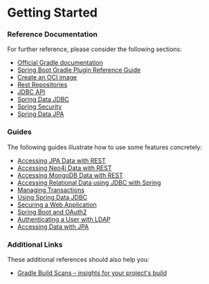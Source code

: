 # Getting Started

### Reference Documentation
For further reference, please consider the following sections:

* [Official Gradle documentation](https://docs.gradle.org)
* [Spring Boot Gradle Plugin Reference Guide](https://docs.spring.io/spring-boot/docs/2.6.8/gradle-plugin/reference/html/)
* [Create an OCI image](https://docs.spring.io/spring-boot/docs/2.6.8/gradle-plugin/reference/html/#build-image)
* [Rest Repositories](https://docs.spring.io/spring-boot/docs/2.6.8/reference/htmlsingle/#howto.data-access.exposing-spring-data-repositories-as-rest)
* [JDBC API](https://docs.spring.io/spring-boot/docs/2.6.8/reference/htmlsingle/#data.sql)
* [Spring Data JDBC](https://docs.spring.io/spring-boot/docs/2.6.8/reference/htmlsingle/#data.sql.jdbc)
* [Spring Security](https://docs.spring.io/spring-boot/docs/2.6.8/reference/htmlsingle/#web.security)
* [Spring Data JPA](https://docs.spring.io/spring-boot/docs/2.6.8/reference/htmlsingle/#data.sql.jpa-and-spring-data)

### Guides
The following guides illustrate how to use some features concretely:

* [Accessing JPA Data with REST](https://spring.io/guides/gs/accessing-data-rest/)
* [Accessing Neo4j Data with REST](https://spring.io/guides/gs/accessing-neo4j-data-rest/)
* [Accessing MongoDB Data with REST](https://spring.io/guides/gs/accessing-mongodb-data-rest/)
* [Accessing Relational Data using JDBC with Spring](https://spring.io/guides/gs/relational-data-access/)
* [Managing Transactions](https://spring.io/guides/gs/managing-transactions/)
* [Using Spring Data JDBC](https://github.com/spring-projects/spring-data-examples/tree/master/jdbc/basics)
* [Securing a Web Application](https://spring.io/guides/gs/securing-web/)
* [Spring Boot and OAuth2](https://spring.io/guides/tutorials/spring-boot-oauth2/)
* [Authenticating a User with LDAP](https://spring.io/guides/gs/authenticating-ldap/)
* [Accessing Data with JPA](https://spring.io/guides/gs/accessing-data-jpa/)

### Additional Links
These additional references should also help you:

* [Gradle Build Scans – insights for your project's build](https://scans.gradle.com#gradle)

